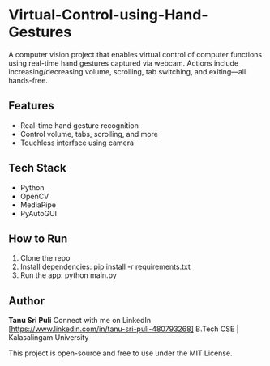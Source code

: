 # Virtual-Control-using-Hand-Gestures

A computer vision project that enables virtual control of computer functions using real-time hand gestures captured via webcam. Actions include increasing/decreasing volume, scrolling, tab switching, and exiting—all hands-free.

## Features
- Real-time hand gesture recognition
- Control volume, tabs, scrolling, and more
- Touchless interface using camera

## Tech Stack
- Python
- OpenCV
- MediaPipe
- PyAutoGUI

## How to Run
1. Clone the repo
2. Install dependencies: 
pip install -r requirements.txt
3. Run the app: 
python main.py

## Author
**Tanu Sri Puli** 
Connect with me on LinkedIn [https://www.linkedin.com/in/tanu-sri-puli-480793268]
B.Tech CSE | Kalasalingam University

This project is open-source and free to use under the MIT License.
